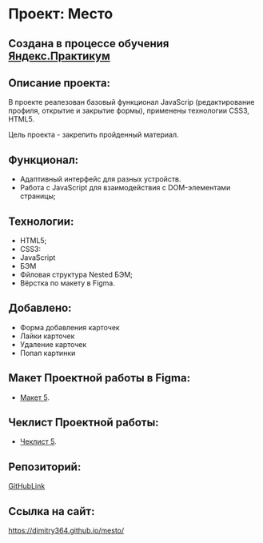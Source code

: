 # Проект: Место

## Создана в процессе обучения [Яндекс.Практикум](https://praktikum.yandex.ru/)


## Описание проекта:
В проекте реалезован базовый функционал JavaScrip (редактирование профиля, открытие и закрытие формы), применены технологии CSS3, HTML5. 

Цель проекта - закрепить пройденный материал.

## Функционал:
- Адаптивный интерфейс для разных устройств.
- Работа с JavaScript для взаимодействия с DOM-элементами страницы;

## Технологии:
- HTML5;
- CSS3:
- JavaScript
- БЭМ
- Фйловая структура Nested БЭМ;
- Вёрстка по макету в Figma.

## Добавлено:
- Форма добавления карточек
- Лайки карточек
- Удаление карточек
- Попап картинки

## Макет Проектной работы в Figma:
- [Макет 5](https://www.figma.com/file/bjyvbKKJN2naO0ucURl2Z0/JavaScript.-Sprint-5?node-id=0%3A1).

## Чеклист Проектной работы:

- [Чеклист 5](https://code.s3.yandex.net/web-developer/checklists-pdf/new-program/checklist-5.pdf).

## Репозиторий:

[GitHubLink](https://github.com/Dimitry364/mesto.git)

## Ссылка на сайт:
https://dimitry364.github.io/mesto/

